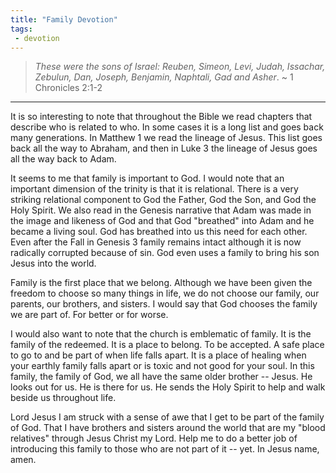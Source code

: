 ```yaml
---
title: "Family Devotion"
tags:
 - devotion
---
```

> *These were the sons of Israel: Reuben, Simeon, Levi, Judah, Issachar, Zebulun, Dan, Joseph, Benjamin, Naphtali, Gad and Asher*. ~ 1 Chronicles 2:1-2
* * *

It is so interesting to note that throughout the Bible we read chapters that describe who is related to who. In some cases it is a long list and goes back many generations. In Matthew 1 we read the lineage of Jesus. This list goes back all the way to Abraham, and then in Luke 3 the lineage of Jesus goes all the way back to Adam.

It seems to me that family is important to God. I would note that an important dimension of the trinity is that it is relational. There is a very striking relational component to God the Father, God the Son, and God the Holy Spirit. We also read in the Genesis narrative that Adam was made in the image and likeness of God and that God "breathed" into Adam and he became a living soul. God has breathed into us this need for each other. Even after the Fall in Genesis 3 family remains intact although it is now radically corrupted because of sin. God even uses a family to bring his son Jesus into the world.

Family is the first place that we belong. Although we have been given the freedom to choose so many things in life, we do not choose our family, our parents, our brothers, and sisters. I would say that God chooses the family we are part of. For better or for worse.

I would also want to note that the church is emblematic of family. It is the family of the redeemed. It is a place to belong. To be accepted. A safe place to go to and be part of when life falls apart. It is a place of healing when your earthly family falls apart or is toxic and not good for your soul. In this family, the family of God, we all have the same older brother -- Jesus. He looks out for us. He is there for us. He sends the Holy Spirit to help and walk beside us throughout life.

Lord Jesus I am struck with a sense of awe that I get to be part of the family of God. That I have brothers and sisters around the world that are my "blood relatives" through Jesus Christ my Lord. Help me to do a better job of introducing this family to those who are not part of it -- yet. In Jesus name, amen.

 

